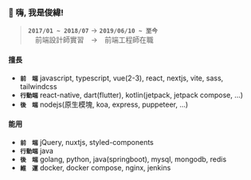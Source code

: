 ### 👋 嗨, 我是俊緯!

> **`2017/01 ~ 2018/07`** → **`2019/06/10 ~ 至今`**  
> 　前端設計師實習　→　前端工程師在職

#### 擅長

* **`前　端`** javascript, typescript, vue(2-3), react, nextjs, vite, sass, tailwindcss
* **`行動端`** react-native, dart(flutter), kotlin(jetpack, jetpack compose, ...)
* **`後　端`** nodejs(原生模塊, koa, express, puppeteer, ...)

#### 能用

* **`前　端`** jQuery, nuxtjs, styled-components
* **`行動端`** java
* **`後　端`** golang, python, java(springboot), mysql, mongodb, redis
* **`維　運`** docker, docker compose, nginx, jenkins
